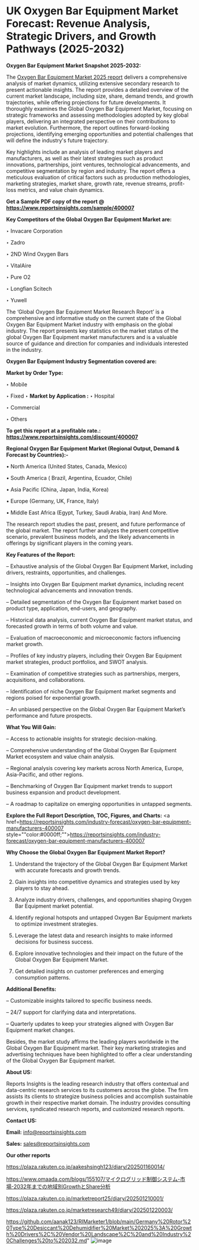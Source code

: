 # UK Oxygen Bar Equipment Market Forecast: Revenue Analysis, Strategic Drivers, and Growth Pathways (2025-2032)

<strong>Oxygen Bar Equipment Market Snapshot 2025-2032:</strong>

The <a href=https://www.reportsinsights.com/sample/400007>Oxygen Bar Equipment Market 2025 report</a> delivers a comprehensive analysis of market dynamics, utilizing extensive secondary research to present actionable insights. The report provides a detailed overview of the current market landscape, including size, share, demand trends, and growth trajectories, while offering projections for future developments. It thoroughly examines the Global Oxygen Bar Equipment Market, focusing on strategic frameworks and assessing methodologies adopted by key global players, delivering an integrated perspective on their contributions to market evolution. Furthermore, the report outlines forward-looking projections, identifying emerging opportunities and potential challenges that will define the industry's future trajectory.

Key highlights include an analysis of leading market players and manufacturers, as well as their latest strategies such as product innovations, partnerships, joint ventures, technological advancements, and competitive segmentation by region and industry. The report offers a meticulous evaluation of critical factors such as production methodologies, marketing strategies, market share, growth rate, revenue streams, profit-loss metrics, and value chain dynamics.

<strong>Get a Sample PDF copy of the report @ <a href=https://www.reportsinsights.com/sample/400007 style=color:#0000ff;>https://www.reportsinsights.com/sample/400007</a></strong>

<strong>Key Competitors of the Global Oxygen Bar Equipment Market are:</strong>

‣ Invacare Corporation

‣ Zadro

‣ 2ND Wind Oxygen Bars

‣ VitalAire

‣ Pure O2

‣ Longfian Scitech

‣ Yuwell

The ‘Global Oxygen Bar Equipment Market Research Report’ is a comprehensive and informative study on the current state of the Global Oxygen Bar Equipment Market industry with emphasis on the global industry. The report presents key statistics on the market status of the global Oxygen Bar Equipment market manufacturers and is a valuable source of guidance and direction for companies and individuals interested in the industry.

<strong>Oxygen Bar Equipment Industry Segmentation covered are:</strong>

<strong>Market by Order Type: </strong>

‣ Mobile

‣ Fixed
‣ 
<strong>Market by Application :</strong>
‣ Hospital

‣ Commercial

‣ Others

<strong>To get this report at a profitable rate.: <a href=https://www.reportsinsights.com/discount/400007 style=color:#0000ff;>https://www.reportsinsights.com/discount/400007</a></strong>

<strong>Regional Oxygen Bar Equipment Market (Regional Output, Demand &amp; Forecast by Countries):-</strong>

• North America (United States, Canada, Mexico)

• South America ( Brazil, Argentina, Ecuador, Chile)

• Asia Pacific (China, Japan, India, Korea)

• Europe (Germany, UK, France, Italy)

• Middle East Africa (Egypt, Turkey, Saudi Arabia, Iran) And More.

The research report studies the past, present, and future performance of the global market. The report further analyzes the present competitive scenario, prevalent business models, and the likely advancements in offerings by significant players in the coming years.

<strong>Key Features of the Report:</strong>

– Exhaustive analysis of the Global Oxygen Bar Equipment Market, including drivers, restraints, opportunities, and challenges.

– Insights into Oxygen Bar Equipment market dynamics, including recent technological advancements and innovation trends.

– Detailed segmentation of the Oxygen Bar Equipment market based on product type, application, end-users, and geography.

– Historical data analysis, current Oxygen Bar Equipment market status, and forecasted growth in terms of both volume and value.

– Evaluation of macroeconomic and microeconomic factors influencing market growth.

– Profiles of key industry players, including their Oxygen Bar Equipment market strategies, product portfolios, and SWOT analysis.

– Examination of competitive strategies such as partnerships, mergers, acquisitions, and collaborations.

– Identification of niche Oxygen Bar Equipment market segments and regions poised for exponential growth.

– An unbiased perspective on the Global Oxygen Bar Equipment Market’s performance and future prospects.

<strong>What You Will Gain:</strong>

– Access to actionable insights for strategic decision-making.

– Comprehensive understanding of the Global Oxygen Bar Equipment Market ecosystem and value chain analysis.

– Regional analysis covering key markets across North America, Europe, Asia-Pacific, and other regions.

– Benchmarking of Oxygen Bar Equipment market trends to support business expansion and product development.

– A roadmap to capitalize on emerging opportunities in untapped segments.

<strong>Explore the Full Report Description, TOC, Figures, and Charts:</strong>
<a href=https://reportsinsights.com/industry-forecast/oxygen-bar-equipment-manufacturers-400007 style=""color:#0000ff;"">https://reportsinsights.com/industry-forecast/oxygen-bar-equipment-manufacturers-400007</a>

<strong>Why Choose the Global Oxygen Bar Equipment Market Report?</strong>

1. Understand the trajectory of the Global Oxygen Bar Equipment Market with accurate forecasts and growth trends.

2. Gain insights into competitive dynamics and strategies used by key players to stay ahead.

3. Analyze industry drivers, challenges, and opportunities shaping Oxygen Bar Equipment market potential.

4. Identify regional hotspots and untapped Oxygen Bar Equipment markets to optimize investment strategies.

5. Leverage the latest data and research insights to make informed decisions for business success.

6. Explore innovative technologies and their impact on the future of the Global Oxygen Bar Equipment Market.

7. Get detailed insights on customer preferences and emerging consumption patterns.

<strong>Additional Benefits:</strong>

– Customizable insights tailored to specific business needs.

– 24/7 support for clarifying data and interpretations.

– Quarterly updates to keep your strategies aligned with Oxygen Bar Equipment market changes.

Besides, the market study affirms the leading players worldwide in the Global Oxygen Bar Equipment market. Their key marketing strategies and advertising techniques have been highlighted to offer a clear understanding of the Global Oxygen Bar Equipment market.

<strong><strong>About US</strong>:</strong>

Reports Insights is the leading research industry that offers contextual and data-centric research services to its customers across the globe. The firm assists its clients to strategize business policies and accomplish sustainable growth in their respective market domain. The industry provides consulting services, syndicated research reports, and customized research reports.

<strong>Contact US:</strong>

<p class=><b>Email:</b> <a href=mailto:info@reportsinsights.com>info@reportsinsights.com</a></p>
<p class=><b>Sales:</b> <a href=mailto:sales@reportsinsights.com>sales@reportsinsights.com</a></p>

<strong>Our other reports</strong>

<a href=https://plaza.rakuten.co.jp/aakeshsingh123/diary/202501160014/>https://plaza.rakuten.co.jp/aakeshsingh123/diary/202501160014/</a>

<a href=https://www.omaada.com/blogs/155107/マイクログリッド制御システム-市場-2032年までの地域別GrowthとShare分析>https://www.omaada.com/blogs/155107/マイクログリッド制御システム-市場-2032年までの地域別GrowthとShare分析</a>

<a href=https://plaza.rakuten.co.jp/marketreport25/diary/202501210001/>https://plaza.rakuten.co.jp/marketreport25/diary/202501210001/</a>

<a href=https://plaza.rakuten.co.jp/marketresearch49/diary/202501220003/>https://plaza.rakuten.co.jp/marketresearch49/diary/202501220003/</a>

<a href=https://github.com/aanak123/RIMarketer1/blob/main/Germany%20Rotor%20Type%20Desiccant%20Dehumidifier%20Market%202025%3A%20Growth%20Drivers%2C%20Vendor%20Landscape%2C%20and%20Industry%20Challenges%20to%202032.md>https://github.com/aanak123/RIMarketer1/blob/main/Germany%20Rotor%20Type%20Desiccant%20Dehumidifier%20Market%202025%3A%20Growth%20Drivers%2C%20Vendor%20Landscape%2C%20and%20Industry%20Challenges%20to%202032.md</a>"
![image](https://github.com/user-attachments/assets/27b2eee1-dce8-422b-9da2-0e23d64cb39d)
